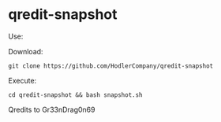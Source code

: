# qredit-snapshot

Use:


Download:
```
git clone https://github.com/HodlerCompany/qredit-snapshot
```

Execute:

```
cd qredit-snapshot && bash snapshot.sh
```

Qredits to Gr33nDrag0n69
